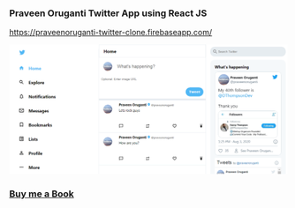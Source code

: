 ### Praveen Oruganti  Twitter  App using React JS
https://praveenoruganti-twitter-clone.firebaseapp.com/

![screenshot of the app](https://raw.githubusercontent.com/praveenoruganti/praveenoruganti-reactjs/master/0_Projects/praveenoruganti-twitter-app/src/images/screenshot.PNG "Twitter App")

### [Buy me a Book](https://www.buymeacoffee.com/praveenoruganti)